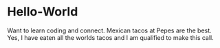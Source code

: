# Hello-World
Want to learn coding and connect.
Mexican tacos at Pepes are the best. Yes, I have eaten all the worlds tacos and I am qualified to make this call. 
